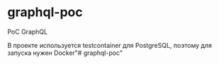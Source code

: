 # graphql-poc
PoC GraphQL

В проекте используется testcontainer для PostgreSQL, поэтому для запуска нужен Docker"# graphql-poc" 
